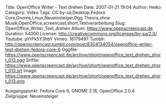 Title: OpenOffice Writer - Text drehen
Date: 2007-01-21 19:04
Author: Heiko
Category: Video
Tags: CC by-sa,Desktop,Fedora Core,Gnome,Linux,Neueinsteiger,Ogg Theora,ohne Musik,OpenOffice,screencast,short,Textverarbeitung
Slug: OpenOffice_Writer_Text_drehen
Album: https://www.openscreencast.de
Duration: 54000
License: http://creativecommons.org/licenses/by-sa/2.0/
Youtube: pYrPk5Y3hbY
Vimeo: 16179497
Tumblr: http://openscreencast.tumblr.com/post/8304134054/openoffice-writer-text-drehen-fedora-core-6
Oggfile: https://www.openscreencast.de/archive/short/openoffice_text_drehen_short_013.ogg
Srtfile: https://www.openscreencast.de/archive/short/openoffice_text_drehen_short_013.srt
Image: https://www.openscreencast.de/archive/short/openoffice_text_drehen_short_013.png

Ausgangspunkt: Fedora Core 6, GNOME 2.16, OpenOffice 2.0.4  
Zielgruppe: Neueinsteiger  

